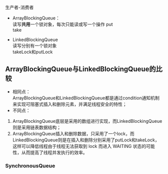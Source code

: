 生产者-消费者

* ArrayBlockingQueue：  
读写**共用**一个锁对象，每次只能读或写一个操作
put  
take  

* LinkedBlockingQueue  
读写分别有一个锁对象  
takeLock和putLock  

## ArrayBlockingQueue与LinkedBlockingQueue的比较
* 相同点：  
  ArrayBlockingQueue和LinkedBlockingQueue都是通过condition通知机制来实现可阻塞式插入和删除元素，并满足线程安全的特性；
* 不同点：
1. ArrayBlockingQueue底层是采用的数组进行实现，而LinkedBlockingQueue则是采用链表数据结构；
2.  ArrayBlockingQueue插入和删除数据，只采用了一个lock，而LinkedBlockingQueue则是在插入和删除分别采用了putLock和takeLock，这样可以降低线程由于线程无法获取到 lock 而进入 WAITING 状态的可能性，从而提高了线程并发执行的效率。



### SynchronousQueue

